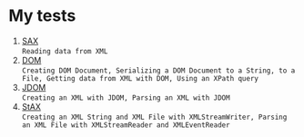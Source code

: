 # My tests
1. [SAX](https://github.com/pp8a/My_tests/tree/main/test-sax) </br> ```Reading data from XML```
2. [DOM](https://github.com/pp8a/My_tests/tree/main/test-dom)</br> ```Creating DOM Document, Serializing a DOM Document to a String, to a File, Getting data from XML with DOM, Using an XPath query```
3. [JDOM](https://github.com/pp8a/My_tests/tree/main/test-jdom)</br>```Creating an XML with JDOM, Parsing an XML with JDOM```
4. [StAX](https://github.com/pp8a/My_tests/tree/main/test-stax) </br> ```Creating an XML String and XML File with XMLStreamWriter, Parsing an XML File with XMLStreamReader and XMLEventReader```
